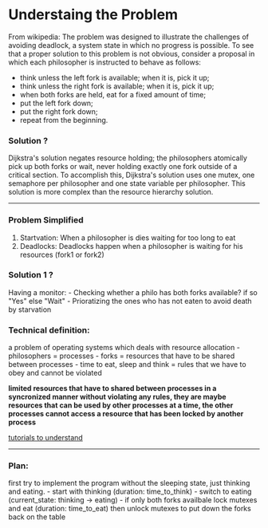 # Understaing the Problem

From wikipedia: 
The problem was designed to illustrate the challenges of avoiding  deadlock, a system state in which no progress is possible. To see that a proper solution to this problem is not obvious, consider a proposal in which each philosopher is instructed to behave as follows:

- think unless the left fork is available; when it is, pick it up;
- think unless the right fork is available; when it is, pick it up;
- when both forks are held, eat for a fixed amount of time;
- put the left fork down;
- put the right fork down;
- repeat from the beginning.

### Solution ?
Dijkstra's solution negates resource holding; the philosophers atomically pick up both forks or wait, never holding exactly one fork outside of a critical section. To accomplish this, Dijkstra's solution uses one mutex, one semaphore per philosopher and one state variable per philosopher. This solution is more complex than the resource hierarchy solution.
____________________________________________________________________________________________________________

### Problem Simplified
1. Startvation: When a philosopher is dies waiting for too long to eat
2. Deadlocks: Deadlocks happen when a philosopher is waiting for his resources (fork1 or fork2)

### Solution 1 ?
Having a monitor:
    - Checking whether a philo has both forks available? if so "Yes" else "Wait"
    - Prioratizing the ones who has not eaten to avoid death by starvation

### Technical definition: 
a problem of operating systems which deals with resource allocation
    - philosophers = processes
    - forks = resources that have to be shared between processes
    - time to eat, sleep and think = rules that we have to obey and cannot be violated

**limited resources that have to shared between processes in a syncronized manner without violating any rules, they are maybe resources that can be used by other processes at a time, the other processes cannot access a resource that has been locked by another process** 

[tutorials to understand](https://www.youtube.com/watch?v=FYUi-u7UWgw&t=113s)
____________________________________________________________________________________________________________

### Plan:
first try to implement the program without the sleeping state, just thinking and eating.
    - start with thinking (duration: time_to_think)
    - switch to eating (current_state: thinking -> eating)
    - if only both forks availbale lock mutexes and eat (duration: time_to_eat) then unlock mutexes to put down the forks back on the table 

